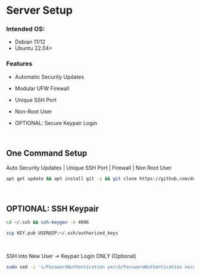 
# Server Setup

### Intended OS:
- Debian 11/12
- Ubuntu 22.04+

### Features

- Automatic Security Updates
- Modular UFW Firewall
- Unique SSH Port
- Non-Root User

- OPTIONAL: Secure Keypair Login
<br />

## One Command Setup
Auto Security Updates | Unique SSH Port | Firewall | Non Root User
```bash
apt get update && apt install git -y && git clone https://github.com/deadplev-ai/Auto-Server-Secure.git && cd Auto-Server-Secure && chmod +x install.sh && ./install.sh
```
<br />

## OPTIONAL: SSH Keypair
```bash
cd ~/.ssh && ssh-keygen -b 4096
```
```bash
scp KEY.pub USER@IP:~/.ssh/authorized_keys
```
<br />

SSH into New User → Keypair Login ONLY (Optional)
```bash
sudo sed -i 's/PasswordAuthentication yes\b/PasswordAuthentication no/gI' /etc/ssh/sshd_config && sudo systemctl restart ssh && echo && echo "***********************" && echo "Security Setup Complete!" && echo "***********************" && echo
```
